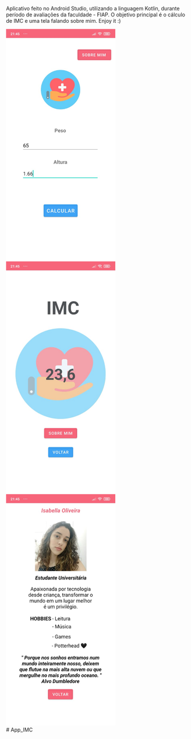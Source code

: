   
Aplicativo feito no Android Studio, utilizando a linguagem Kotlin, durante período de avaliações da faculdade - FIAP.
O objetivo principal é o cálculo de IMC e uma tela falando sobre mim.
Enjoy it :)

<div>
<img src="app/src/main/res/drawable/Main.jpeg" alt="My cool logo" width="300px"/>
<img src="app/src/main/res/drawable/calculo.jpeg" alt="My cool logo" width="300px"/>
<img src="app/src/main/res/drawable/sobremim.jpeg" alt="My cool logo" width="300px"/>
</div>
# App_IMC
